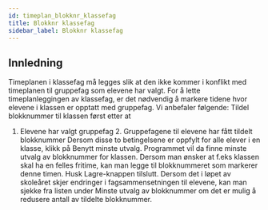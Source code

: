 ```yaml
---
id: timeplan_blokknr_klassefag
title: Blokknr klassefag
sidebar_label: Blokknr klassefag
---
```


## Innledning

Timeplanen i klassefag må legges slik at den ikke kommer i konflikt med
timeplanen til gruppefag som elevene har valgt. For å lette timeplanleggingen
av klassefag, er det nødvendig å markere tidene hvor elevene i klassen er
opptatt med gruppefag. Vi anbefaler følgende:
Tildel blokknummer til klassen først etter at
1. Elevene har valgt gruppefag 2. Gruppefagene til elevene har fått tildelt
blokknummer
Dersom disse to betingelsene er oppfylt for alle elever i en klasse,
klikk på Benytt minste utvalg. Programmet vil da finne minste utvalg av
blokknummer for klassen. Dersom man ønsker at f.eks klassen skal ha en
felles fritime, kan man legge til blokknummeret som markerer denne timen.
Husk Lagre-knappen tilslutt.
Dersom det i løpet av skoleåret skjer endringer i fagsammensetningen til
elevene, kan man sjekke fra listen under Minste utvalg av blokknummer om
det er mulig å redusere antall av tildelte blokknummer.
